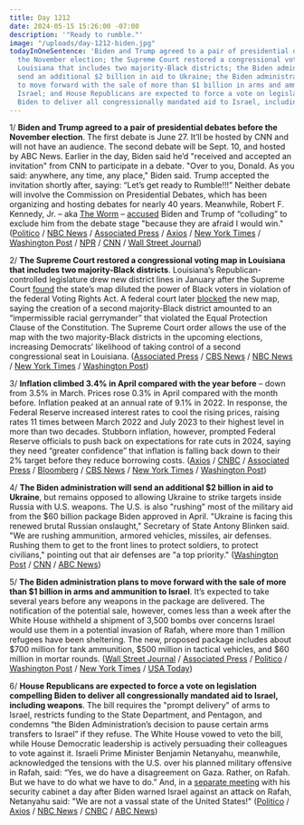 ```yaml
---
title: Day 1212
date: 2024-05-15 15:26:00 -07:00
description: '"Ready to rumble."'
image: "/uploads/day-1212-biden.jpg"
todayInOneSentence: 'Biden and Trump agreed to a pair of presidential debates before
  the November election; the Supreme Court restored a congressional voting map in
  Louisiana that includes two majority-Black districts; the Biden administration will
  send an additional $2 billion in aid to Ukraine; the Biden administration plans
  to move forward with the sale of more than $1 billion in arms and ammunition to
  Israel; and House Republicans are expected to force a vote on legislation compelling
  Biden to deliver all congressionally mandated aid to Israel, including weapons. '
---
```


1/ **Biden and Trump agreed to a pair of presidential debates before the November election**. The first debate is June 27. It’ll be hosted by CNN and will not have an audience. The second debate will be Sept. 10, and hosted by ABC News. Earlier in the day, Biden said he’d "received and accepted an invitation" from CNN to participate in a debate. "Over to you, Donald. As you said: anywhere, any time, any place," Biden said. Trump accepted the invitation shortly after, saying: “Let’s get ready to Rumble!!!” Neither debate will involve the Commission on Presidential Debates, which has been organizing and hosting debates for nearly 40 years. Meanwhile, Robert F. Kennedy, Jr. – aka [The Worm](https://whatthefuckjusthappenedtoday.com/2024/05/08/day-1205/#3-a-los-angeles-man-launched-an-inde) – [accused](https://www.washingtonpost.com/elections/2024/05/15/election-2024-campaign-updates/#link-QOFZIVLLURCUNPQPYZ5F2FKYLI) Biden and Trump of “colluding” to exclude him from the debate stage "because they are afraid I would win." ([Politico](https://www.politico.com/news/2024/05/15/biden-proposes-2-debates-with-trump-ditching-bipartisan-commission-00158082) / [NBC News](https://www.nbcnews.com/politics/2024-election/bidens-campaign-proposes-june-september-debates-trump-rcna152340) / [Associated Press](https://apnews.com/article/2024-election-presidential-debates-biden-trump-6b1d1dbb2ed61c7637041b23662d7da8) / [Axios](https://www.axios.com/2024/05/15/biden-trump-june-presidential-debate) / [New York Times](https://www.nytimes.com/2024/05/15/us/politics/trump-biden-debates-explained.html) / [Washington Post](https://www.washingtonpost.com/politics/2024/05/15/biden-trump-presidential-debates/) / [NPR](https://www.npr.org/2024/05/15/1251520721/biden-proposes-debates-in-june-and-september-and-names-terms-trump-says-yes) / [CNN](https://www.cnn.com/2024/05/15/politics/joe-biden-debate/index.html) / [Wall Street Journal](https://www.wsj.com/politics/elections/biden-proposes-presidential-debates-with-trump-but-without-debate-commission-ccb58515?mod=hp_lead_pos1))

2/ **The Supreme Court restored a congressional voting map in Louisiana that includes two majority-Black districts**. Louisiana’s Republican-controlled legislature drew new district lines in January after the Supreme Court [found](https://whatthefuckjusthappenedtoday.com/2023/06/26/day-888/#1-the-supreme-court-dismissed-louisi) the state’s map diluted the power of Black voters in violation of the federal Voting Rights Act. A federal court later [blocked](https://whatthefuckjusthappenedtoday.com/2024/05/01/day-1198/#3-a-federal-court-blocked-louisiana) the new map, saying the creation of a second majority-Black district amounted to an “impermissible racial gerrymander” that violated the Equal Protection Clause of the Constitution. The Supreme Court order allows the use of the map with the two majority-Black districts in the upcoming elections, increasing Democrats’ likelihood of taking control of a second congressional seat in Louisiana. ([Associated Press](https://apnews.com/article/louisiana-supreme-court-congressional-redistricting-black-representation-201c1fa9e494ad0d88e4d9ed8328eae0) / [CBS News](https://www.cbsnews.com/news/supreme-court-louisiana-congressional-map/) / [NBC News](https://www.nbcnews.com/politics/supreme-court/supreme-court-allows-louisiana-use-congressional-map-second-majority-b-rcna151955) / [New York Times](https://www.nytimes.com/2024/05/15/us/louisiana-supreme-court-congressional-map.html) / [Washington Post](https://www.washingtonpost.com/politics/2024/05/15/supreme-court-restores-la-voting-map-with-majority-black-district/))

3/ **Inflation climbed 3.4% in April compared with the year before** – down from 3.5% in March. Prices rose 0.3% in April compared with the month before. Inflation peaked at an annual rate of 9.1% in 2022. In response, the Federal Reserve increased interest rates to cool the rising prices, raising rates 11 times between March 2022 and July 2023 to their highest level in more than two decades. Stubborn inflation, however, prompted Federal Reserve officials to push back on expectations for rate cuts in 2024, saying they need “greater confidence” that inflation is falling back down to their 2% target before they reduce borrowing costs. ([Axios](https://www.axios.com/2024/05/15/inflation-cpi-april-2024) / [CNBC](https://www.cnbc.com/2024/05/15/cpi-inflation-april-2024-consumer-prices-rose-0point3percent-in-april.html) / [Associated Press](https://apnews.com/article/inflation-prices-rates-economy-federal-reserve-biden-d86c5a3a91a61687496f4a985e6bf362) / [Bloomberg](https://www.bloomberg.com/news/articles/2024-05-15/us-core-cpi-decelerated-in-april-for-first-time-in-six-months?srnd=homepage-americas&sref=MIBMEEoj) / [CBS News](https://www.cbsnews.com/news/inflation-cpi-report-april-2024/) / [New York Times](https://www.nytimes.com/2024/05/15/business/cpi-inflation-data.html) / [Washington Post](https://www.washingtonpost.com/business/2024/05/15/cpi-inflation-fed/))

4/ **The Biden administration will send an additional $2 billion in aid to Ukraine**, but remains opposed to allowing Ukraine to strike targets inside Russia with U.S. weapons. The U.S. is also "rushing" most of the military aid from the $60 billion package Biden approved in April. "Ukraine is facing this renewed brutal Russian onslaught," Secretary of State Antony Blinken said. "We are rushing ammunition, armored vehicles, missiles, air defenses. Rushing them to get to the front lines to protect soldiers, to protect civilians," pointing out that air defenses are "a top priority." ([Washington Post](https://www.washingtonpost.com/world/2024/05/15/blinken-announces-2-billion-aid-package-ukraine-russians-advance/) / [CNN](https://www.cnn.com/europe/live-news/russia-ukraine-war-news-05-15-24/h_4eb07310b8e7129d1af6b48e1b59c150) / [ABC News](https://abcnews.go.com/US/us-send-additional-2-billion-ukraine-aid-blinken/story?id=108534198))

5/ **The Biden administration plans to move forward with the sale of more than $1 billion in arms and ammunition to Israel**. It’s expected to take several years before any weapons in the package are delivered. The notification of the potential sale, however, comes less than a week after the White House withheld a shipment of 3,500 bombs over concerns Israel would use them in a potential invasion of Rafah, where more than 1 million refugees have been sheltering. The new, proposed package includes about $700 million for tank ammunition, $500 million in tactical vehicles, and $60 million in mortar rounds. ([Wall Street Journal](https://www.wsj.com/politics/national-security/biden-moves-forward-on-1-billion-in-new-arms-for-israel-844b761c) / [Associated Press](https://apnews.com/article/us-israel-arms-gaza-ebe971ca8878ff430ce6458c04151585) / [Politico](https://www.politico.com/news/2024/05/14/us-greenlights-potential-weapons-sale-israel-00158045) / [Washington Post](https://www.washingtonpost.com/national-security/2024/05/14/biden-israel-weapons-gaza-rafah/) / [New York Times](https://www.nytimes.com/2024/05/14/us/politics/biden-arms-sale-israel.html) / [USA Today](https://www.usatoday.com/story/news/politics/elections/2024/05/15/biden-billion-weapons-israel/73694237007/))

6/ **House Republicans are expected to force a vote on legislation compelling Biden to deliver all congressionally mandated aid to Israel, including weapons**. The bill requires the "prompt delivery" of arms to Israel, restricts funding to the State Department, and Pentagon, and condemns “the Biden Administration’s decision to pause certain arms transfers to Israel” if they refuse. The White House vowed to veto the bill, while House Democratic leadership is actively persuading their colleagues to vote against it. Israeli Prime Minister Benjamin Netanyahu, meanwhile, acknowledged the tensions with the U.S. over his planned military offensive in Rafah, said: “Yes, we do have a disagreement on Gaza. Rather, on Rafah. But we have to do what we have to do.” And, in a [separate meeting](https://www.axios.com/2024/05/15/netanyahu-israel-rant-biden-gaza-war) with his security cabinet a day after Biden warned Israel against an attack on Rafah, Netanyahu said: "We are not a vassal state of the United States!" ([Politico](https://www.politico.com/live-updates/2024/05/15/congress/limiting-dem-defections-on-israel-bill-00158102) / [Axios](https://www.axios.com/2024/05/15/democrats-israel-bills-biden-weapons-shipment) / [NBC News](https://www.nbcnews.com/news/world/netanyahu-gaza-rafah-israel-biden-united-states-rcna152313) / [CNBC](https://www.cnbc.com/2024/05/15/we-have-to-do-what-we-have-to-do-israels-netanyahu-stands-firm-on-rafah-offensive-despite-us-tensions.html) / [ABC News](https://abcnews.go.com/Politics/house-gop-pushes-israel-weapons-bill/story?id=110228315))
	
